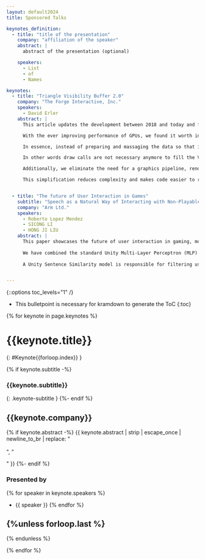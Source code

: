 ```yaml
---
layout: default2024
title: Sponsored Talks

keynotes_definition:
  - title: "title of the presentation"
    company: "affiliation of the speaker"
    abstract: |
      abstract of the presentation (optional)

    speakers:
      - List
      - of
      - Names

keynotes:
  - title: "Triangle Visibility Buffer 2.0"
    company: "The Forge Interactive, Inc."
    speakers:
      - David Erler
    abstract: |
      This article updates the development between 2018 and today and features new major developments in the realm of the Triangle Visibility Buffer architecture.

      With the ever improving performance of GPUs, we found it worth investigating an approach which completely bypasses the traditional drawing APIs and pipeline stages.

      In essence, instead of preparing and massaging the data so that it fits into the indirect draw call workflow we "draw" the triangle IDs with one compute shader into the Visibility Buffer.

      In other words draw calls are not necessary anymore to fill the Visibility Buffer or the depth buffer. Our method does not depend on mesh shaders and therefore can run on hardware that does not support mesh shaders.

      Additionally, we eliminate the need for a graphics pipeline, render small triangles more efficiently as we do not pay additional cost for helper lanes and exploit various additional benefits.

      This simplification reduces complexity and makes code easier to read, reduces memory access to buffers and opens up the door to new opportunities like a native implementation of Order-Independent Transparency and Ray Tracing.


  - title: "The future of User Interaction in Games"
    subtitle: "Speech as a Natural Way of Interacting with Non-Playable Characters in Games"
    company: "Arm Ltd."
    speakers:
      - Roberto Lopez Mendez
      - SICONG LI
      - HONG JI LIU
    abstract: |
      This paper showcases the future of user interaction in gaming, more natural, based on speech. The paper explains the implementation of verbal interaction with an NPC on a mobile game. Large Language Models (LLM) open new ways of interacting in gaming, but the large size and big memory footprint make using them on mobile very challenging.
      
      We have combined the standard Unity Multi-Layer Perceptron (MLP) ML-Agent model with a 33M parameter small Language Model (LM) TinyStories. TinyStories has been repurposed to be conversational. This LM drives the interaction with the user. It also communicates with the MLP brain when an action is inferred from the chat.
      
      A Unity Sentence Similarity model is responsible for filtering user input to decide whether it needs to communicate with the ML-Agent to perform an action. Running all these models locally on mobile inside a game engine like Unity has been very challenging in terms of optimization, but this paper demonstrates that it is possible. 


---
```


{::options toc_levels="1" /}

* This bulletpoint is necessary for kramdown to generate the ToC
{:toc}


{% for keynote in page.keynotes %}

# {{keynote.title}}
{: #Keynote{{forloop.index}} }

{% if keynote.subtitle -%}
### {{keynote.subtitle}}
{: .keynote-subtitle }
{%- endif %}

## {{keynote.company}}

{% if keynote.abstract -%}
{{ keynote.abstract | strip | escape_once | newline_to_br | replace: "<br />
<br />
", "

" }}
{%- endif %}

### Presented by

{% for speaker in keynote.speakers %}
- {{ speaker }}
{% endfor %}

{%unless forloop.last %}
---
{% endunless %}

{% endfor %}
